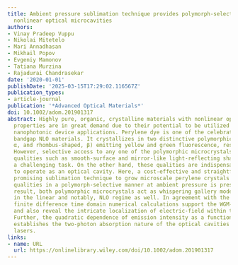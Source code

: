 ```yaml
---
title: Ambient pressure sublimation technique provides polymorph-selective perylene
  nonlinear optical microcavities
authors:
- Vinay Pradeep Vuppu
- Nikolai Mitetelo
- Mari Annadhasan
- Mikhail Popov
- Evgeniy Mamonov
- Tatiana Murzina
- Rajadurai Chandrasekar
date: '2020-01-01'
publishDate: '2025-03-15T17:29:02.116567Z'
publication_types:
- article-journal
publication: '*Advanced Optical Materials*'
doi: 10.1002/adom.201901317
abstract: Highly pure, organic, crystalline materials with nonlinear optical (NLO)
  properties are in great demand due to their potential to be utilized in miniaturized
  nanophotonic device applications. Perylene dye is one of the celebrated near-direct
  bandgap NLO materials. It crystallizes in two distinctive polymorphic forms (square-shaped,
  α, and rhombus-shaped, β) emitting yellow and green fluorescence, respectively.
  However, selective access to any one of the polymorphic microcrystals possessing
  qualities such as smooth-surface and mirror-like light-reflecting sharp edges is
  a challenging task. On the other hand, these qualities are indispensable for a microcrystal
  to operate as an optical cavity. Here, a cost-effective and straightforward, yet
  promising sublimation technique to grow microscale perylene crystals with the above
  qualities in a polymorph-selective manner at ambient pressure is presented. As a
  result, both polymorphic microcrystals act as whispering gallery mode (WGM) cavities
  in the linear and notably, NLO regime as well. In agreement with the experiments,
  finite difference time domain numerical calculations support the WGM-cavity-type
  and also reveal the intricate localization of electric-field within these cavities.
  Further, the quadratic dependence of emission intensity as a function of laser power
  establishes the two-photon absorption nature of the optical cavities pumped by infrared
  lasers.
links:
- name: URL
  url: https://onlinelibrary.wiley.com/doi/10.1002/adom.201901317
---
```

